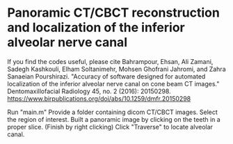 # Panoramic CT/CBCT reconstruction and localization of the inferior alveolar nerve canal
If you find the codes useful, please cite Bahrampour, Ehsan, Ali Zamani, Sadegh Kashkouli, Elham Soltanimehr, Mohsen Ghofrani Jahromi, and Zahra Sanaeian Pourshirazi. "Accuracy of software designed for automated localization of the inferior alveolar nerve canal on cone beam CT images." Dentomaxillofacial Radiology 45, no. 2 (2016): 20150298.
https://www.birpublications.org/doi/abs/10.1259/dmfr.20150298

Run "main.m"
Provide a folder containing dicom CT/CBCT images.
Select the region of interest.
Built a panoramic image by clicking on the teeth in a proper slice. (Finish by right clicking)
Click "Traverse" to locate alveolar canal.
